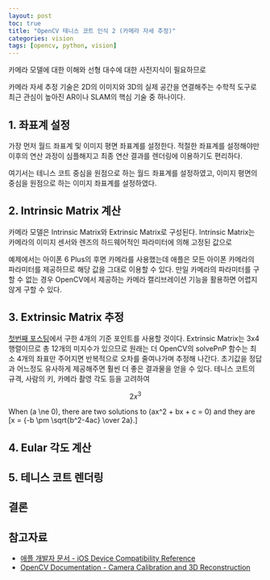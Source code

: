 ```yaml
---
layout: post
toc: true
title: "OpenCV 테니스 코트 인식 2 (카메라 자세 추정)"
categories: vision
tags: [opencv, python, vision]
---
```


카메라 모델에 대한 이해와 선형 대수에 대한 사전지식이 필요하므로 

카메라 자세 추정 기술은 2D의 이미지와 3D의 실제 공간을 연결해주는 수학적 도구로 최근 관심이 높아진 AR이나 SLAM의 핵심 기술 중 하나이다.


## 1. 좌표계 설정
가장 먼저 월드 좌표계 및 이미지 평면 좌표계를 설정한다. 적절한 좌표계를 설정해야만 이후의 연산 과정이 심플해지고 최종 연산 결과를 렌더링에 이용하기도 편리하다.

여기서는 테니스 코트 중심을 원점으로 하는 월드 좌표계를 설정하였고, 이미지 평면의 중심을 원점으로 하는 이미지 좌표계를 설정하였다.


## 2. Intrinsic Matrix 계산
카메라 모델은 Intrinsic Matrix와 Extrinsic Matrix로 구성된다. Intrinsic Matrix는 카메라의 이미지 센서와 렌즈의 하드웨어적인 파라미터에 의해 고정된 값으로 

예제에서는 아이폰 6 Plus의 후면 카메라를 사용했는데 애플은 모든 아이폰 카메라의 파라미터를 제공하므로 해당 값을 그대로 이용할 수 있다. 만일 카메라의 파라미터를 구할 수 없는 경우 OpenCV에서 제공하는 카메라 캘리브레이션 기능을 활용하면 어렵지 않게 구할 수 있다.


## 3. Extrinsic Matrix 추정
[첫번째 포스팅](https://hyun-je.github.io/vision/2019/02/07/tennis_court_line_detection_1.html)에서 구한 4개의 기준 포인트를 사용할 것이다. Extrinsic Matrix는 3x4 행렬이므로 총 12개의 미지수가 있으므로 원래는 더 OpenCV의 solvePnP 함수는 최소 4개의 좌표만 주어지면 반복적으로 오차를 줄여나가며 추정해 나간다. 초기값을 정답과 어느정도 유사하게 제공해주면 훨씬 더 좋은 결과물을 얻을 수 있다. 테니스 코트의 규격, 사람의 키, 카메라 촬영 각도 등을 고려하여 

$$2x^3$$

When \(a \ne 0\), there are two solutions to \(ax^2 + bx + c = 0\) and they are
\[x = {-b \pm \sqrt{b^2-4ac} \over 2a}.\]


## 4. Eular 각도 계산


## 5. 테니스 코트 렌더링


## 결론



## 참고자료
- [애플 개발자 문서 - iOS Device Compatibility Reference](https://developer.apple.com/library/archive/documentation/DeviceInformation/Reference/iOSDeviceCompatibility/Cameras/Cameras.html)
- [OpenCV Documentation - Camera Calibration and 3D Reconstruction](https://docs.opencv.org/4.0.0/d9/d0c/group__calib3d.html)